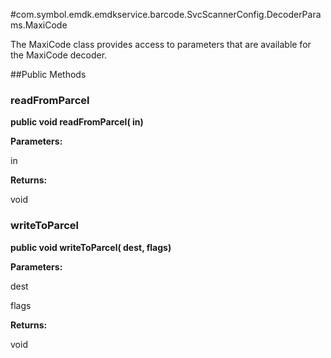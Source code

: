 #com.symbol.emdk.emdkservice.barcode.SvcScannerConfig.DecoderParams.MaxiCode

The MaxiCode class provides access to parameters that are available
 for the MaxiCode decoder.



##Public Methods

### readFromParcel

**public void readFromParcel( in)**



**Parameters:**

in

**Returns:**

void

### writeToParcel

**public void writeToParcel( dest,  flags)**



**Parameters:**

dest

flags

**Returns:**

void

